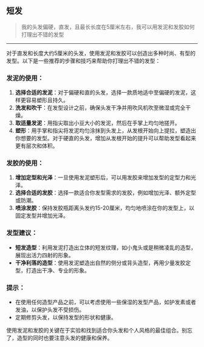 ## 短发

> 我的头发偏硬，直发，且最长长度在5厘米左右，我可以用发泥和发胶如何打理出不错的发型

------

对于直发和长度大约5厘米的头发，使用发泥和发胶可以创造出多种时尚、有型的发型。以下是一些推荐的步骤和技巧来帮助你打理出不错的发型：

### 发泥的使用：

1. **选择合适的发泥**：对于偏硬和直的头发，选择一款质地适中至偏硬的发泥，这样更容易塑形且持久。
2. **洗发和吹干**：在发型设计之前，确保头发干净并用吹风机吹至微湿或完全干燥。
3. **取适量发泥**：用指尖取出小豆大小的发泥，然后在手掌上均匀地搓开。
4. **塑形**：用手掌和指尖将发泥均匀涂抹到头发上，从发根开始向上提拉，塑造出你想要的发型。对于硬直的头发，增加从发根开始的提升可以帮助发型看起来更有层次和体积。

### 发胶的使用：

1. **增加定型和光泽**：一旦使用发泥塑形后，可以用发胶来增加发型的定型力和光泽。
2. **选择合适的发胶**：选择一款适合你发型需求的发胶，例如增加光泽、额外定型或防潮。
3. **喷涂发胶**：保持发胶瓶距离头发约15-20厘米，均匀地喷涂在你的发型上，以固定发型并增加光泽。

### 发型建议：

- **短发造型**：利用发泥打造出立体的短发纹理，如小鬼头或是稍微凌乱的造型，展现出活力四射的形象。
- **干净利落的造型**：使用发泥塑造出自然的侧分或背头造型，再用少量发胶定型，打造出干净、专业的形象。

### 提示：

- 在使用任何造型产品之前，可以考虑使用一些保湿的发型产品，如护发素或者发油，以保护头发不受损伤。
- 定期修剪头发，以保持发型的形状和健康。

使用发泥和发胶的关键在于实验和找到适合你头发和个人风格的最佳组合。别忘了，造型的同时也要注意头发的健康和保养。